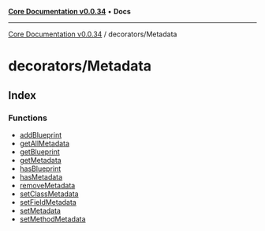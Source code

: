 [**Core Documentation v0.0.34**](../../README.md) • **Docs**

***

[Core Documentation v0.0.34](../../modules.md) / decorators/Metadata

# decorators/Metadata

## Index

### Functions

- [addBlueprint](functions/addBlueprint.md)
- [getAllMetadata](functions/getAllMetadata.md)
- [getBlueprint](functions/getBlueprint.md)
- [getMetadata](functions/getMetadata.md)
- [hasBlueprint](functions/hasBlueprint.md)
- [hasMetadata](functions/hasMetadata.md)
- [removeMetadata](functions/removeMetadata.md)
- [setClassMetadata](functions/setClassMetadata.md)
- [setFieldMetadata](functions/setFieldMetadata.md)
- [setMetadata](functions/setMetadata.md)
- [setMethodMetadata](functions/setMethodMetadata.md)
